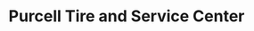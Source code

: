 ---
title: "Purcell Tire and Service Center"
url: /princeton/purcell-tire-and-service-center/
shop: Reifen
---